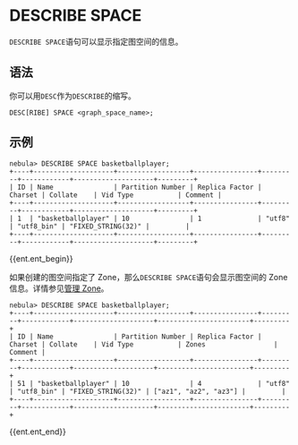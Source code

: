 # DESCRIBE SPACE

`DESCRIBE SPACE`语句可以显示指定图空间的信息。

## 语法

你可以用`DESC`作为`DESCRIBE`的缩写。

```ngql
DESC[RIBE] SPACE <graph_space_name>;
```

## 示例


```ngql
nebula> DESCRIBE SPACE basketballplayer;
+----+--------------------+------------------+----------------+---------+------------+--------------------+---------+
| ID | Name               | Partition Number | Replica Factor | Charset | Collate    | Vid Type           | Comment |
+----+--------------------+------------------+----------------+---------+------------+--------------------+---------+
| 1  | "basketballplayer" | 10               | 1              | "utf8"  | "utf8_bin" | "FIXED_STRING(32)" |         |
+----+--------------------+------------------+----------------+---------+------------+--------------------+---------+
```

{{ent.ent_begin}}

如果创建的图空间指定了 Zone，那么`DESCRIBE SPACE`语句会显示图空间的 Zone 信息。详情参见[管理 Zone](../../4.deployment-and-installation/5.zone.md)。

```ngql
nebula> DESCRIBE SPACE basketballplayer;
+----+--------------------+------------------+----------------+---------+------------+--------------------+-----------------------+---------+
| ID | Name               | Partition Number | Replica Factor | Charset | Collate    | Vid Type           | Zones                 | Comment |
+----+--------------------+------------------+----------------+---------+------------+--------------------+-----------------------+---------+
| 51 | "basketballplayer" | 10               | 4              | "utf8"  | "utf8_bin" | "FIXED_STRING(32)" | ["az1", "az2", "az3"] |         |
+----+--------------------+------------------+----------------+---------+------------+--------------------+-----------------------+---------+
```
{{ent.ent_end}}
